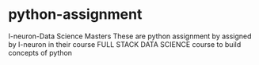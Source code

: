 # python-assignment
I-neuron-Data Science Masters
These are python assignment by assigned by I-neuron in their course FULL STACK DATA SCIENCE course to build concepts of python

